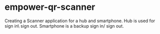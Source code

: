 # empower-qr-scanner

Creating a Scanner application for a hub and smartphone.
Hub is used for sign in\ sign out.
Smartphone is a backup sign in/ sign out.

